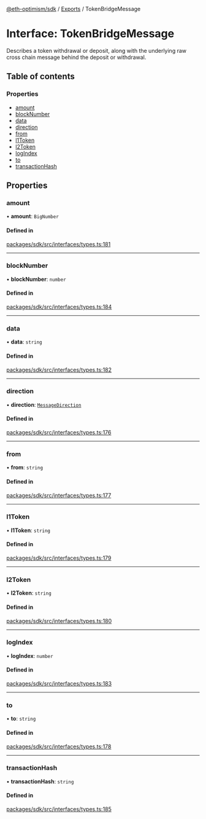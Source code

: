 [@eth-optimism/sdk](../README.md) / [Exports](../modules.md) / TokenBridgeMessage

# Interface: TokenBridgeMessage

Describes a token withdrawal or deposit, along with the underlying raw cross chain message
behind the deposit or withdrawal.

## Table of contents

### Properties

- [amount](TokenBridgeMessage.md#amount)
- [blockNumber](TokenBridgeMessage.md#blocknumber)
- [data](TokenBridgeMessage.md#data)
- [direction](TokenBridgeMessage.md#direction)
- [from](TokenBridgeMessage.md#from)
- [l1Token](TokenBridgeMessage.md#l1token)
- [l2Token](TokenBridgeMessage.md#l2token)
- [logIndex](TokenBridgeMessage.md#logindex)
- [to](TokenBridgeMessage.md#to)
- [transactionHash](TokenBridgeMessage.md#transactionhash)

## Properties

### amount

• **amount**: `BigNumber`

#### Defined in

[packages/sdk/src/interfaces/types.ts:181](https://github.com/ethereum-optimism/optimism/blob/develop/packages/sdk/src/interfaces/types.ts#L181)

___

### blockNumber

• **blockNumber**: `number`

#### Defined in

[packages/sdk/src/interfaces/types.ts:184](https://github.com/ethereum-optimism/optimism/blob/develop/packages/sdk/src/interfaces/types.ts#L184)

___

### data

• **data**: `string`

#### Defined in

[packages/sdk/src/interfaces/types.ts:182](https://github.com/ethereum-optimism/optimism/blob/develop/packages/sdk/src/interfaces/types.ts#L182)

___

### direction

• **direction**: [`MessageDirection`](../enums/MessageDirection.md)

#### Defined in

[packages/sdk/src/interfaces/types.ts:176](https://github.com/ethereum-optimism/optimism/blob/develop/packages/sdk/src/interfaces/types.ts#L176)

___

### from

• **from**: `string`

#### Defined in

[packages/sdk/src/interfaces/types.ts:177](https://github.com/ethereum-optimism/optimism/blob/develop/packages/sdk/src/interfaces/types.ts#L177)

___

### l1Token

• **l1Token**: `string`

#### Defined in

[packages/sdk/src/interfaces/types.ts:179](https://github.com/ethereum-optimism/optimism/blob/develop/packages/sdk/src/interfaces/types.ts#L179)

___

### l2Token

• **l2Token**: `string`

#### Defined in

[packages/sdk/src/interfaces/types.ts:180](https://github.com/ethereum-optimism/optimism/blob/develop/packages/sdk/src/interfaces/types.ts#L180)

___

### logIndex

• **logIndex**: `number`

#### Defined in

[packages/sdk/src/interfaces/types.ts:183](https://github.com/ethereum-optimism/optimism/blob/develop/packages/sdk/src/interfaces/types.ts#L183)

___

### to

• **to**: `string`

#### Defined in

[packages/sdk/src/interfaces/types.ts:178](https://github.com/ethereum-optimism/optimism/blob/develop/packages/sdk/src/interfaces/types.ts#L178)

___

### transactionHash

• **transactionHash**: `string`

#### Defined in

[packages/sdk/src/interfaces/types.ts:185](https://github.com/ethereum-optimism/optimism/blob/develop/packages/sdk/src/interfaces/types.ts#L185)

